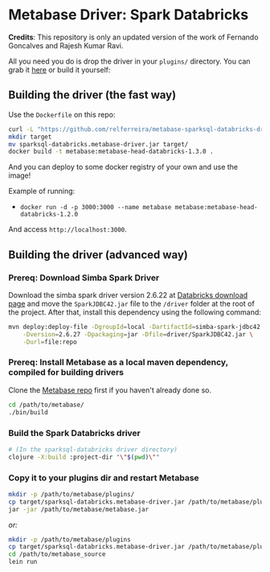 # Metabase Driver: Spark Databricks

**Credits**: This repository is only an updated version of the work of Fernando Goncalves and Rajesh Kumar Ravi. 

All you need you do is drop the driver in your `plugins/` directory. You can grab it [here](https://github.com/relferreira/metabase-sparksql-databricks-driver/releases/download/1.3.0/sparksql-databricks.metabase-driver.jar) or build it yourself:

## Building the driver (the fast way)

Use the `Dockerfile` on this repo:

```bash
curl -L "https://github.com/relferreira/metabase-sparksql-databricks-driver/releases/download/1.3.0/sparksql-databricks.metabase-driver.jar" -o sparksql-databricks.metabase-driver.jar
mkdir target
mv sparksql-databricks.metabase-driver.jar target/
docker build -t metabase:metabase-head-databricks-1.3.0 .
```

And you can deploy to some docker registry of your own and use the image!

Example of running:
- `docker run -d -p 3000:3000 --name metabase metabase:metabase-head-databricks-1.2.0`

And access `http://localhost:3000`.

## Building the driver (advanced way)

### Prereq: Download Simba Spark Driver

Download the simba spark driver version 2.6.22 at [Databricks download page](https://databricks.com/spark/jdbc-drivers-archive) and move the `SparkJDBC42.jar` file to the `/driver` folder at the root of the project. 
After that, install this dependency using the following command:

```bash
mvn deploy:deploy-file -DgroupId=local -DartifactId=simba-spark-jdbc42 \
    -Dversion=2.6.27 -Dpackaging=jar -Dfile=driver/SparkJDBC42.jar \
    -Durl=file:repo
```

### Prereq: Install Metabase as a local maven dependency, compiled for building drivers

Clone the [Metabase repo](https://github.com/metabase/metabase) first if you haven't already done so.

```bash
cd /path/to/metabase/
./bin/build
```

### Build the Spark Databricks driver

```bash
# (In the sparksql-databricks driver directory)
clojure -X:build :project-dir "\"$(pwd)\"" 
```

### Copy it to your plugins dir and restart Metabase

```bash
mkdir -p /path/to/metabase/plugins/
cp target/sparksql-databricks.metabase-driver.jar /path/to/metabase/plugins/
jar -jar /path/to/metabase/metabase.jar
```

*or:*

```bash
mkdir -p /path/to/metabase/plugins
cp target/sparksql-databricks.metabase-driver.jar /path/to/metabase/plugins/
cd /path/to/metabase_source
lein run
```
